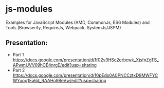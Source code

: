 # js-modules
Examples for JavaScript Modules (AMD, CommonJs, ES6 Modules) and Tools (Browserify, RequireJs, Webpack, SystemJs/JSPM)

## Presentation:
* Part 1 https://docs.google.com/presentation/d/1f02v3HSc2erbcwk_XjsfnZgTS_APwmUVV09hCE4nrgE/edit?usp=sharing
* Part 2 https://docs.google.com/presentation/d/10pEdo0A0PNCCztxD8MWFYCWYuog1Ea6d_RAAHq98eVw/edit?usp=sharing